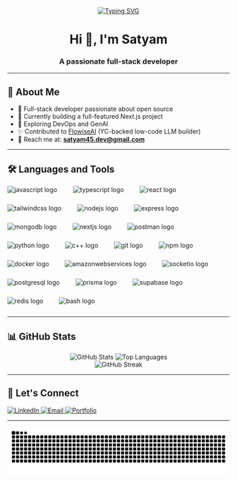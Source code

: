 <!-- 🏁 Custom Banner (You can replace this with your own banner from Canva, LottieFiles, or Haikei) -->
<p align="center">
  <a href="https://github.com/satyam-code45">
    <img src="https://readme-typing-svg.demolab.com?font=Fira+Code&pause=1000&center=true&vCenter=true&width=600&lines=Full-stack+developer+%7C+Open+source+enthusiast;Learning+DevOps+%E2%9A%99%EF%B8%8F+%7C+Web3+%F0%9F%94%97+%7C+GenAI+%F0%9F%A4%96" alt="Typing SVG" />
  </a>
</p>

<h1 align="center">Hi 👋, I'm Satyam</h1>
<h3 align="center">A passionate full-stack developer</h3>

---

## 🚀 About Me

- 🎯 Full-stack developer passionate about open source
- 🔭 Currently building a full-featured Next.js project
- 🌱 Exploring DevOps and GenAI
- ✨ Contributed to [FlowiseAI](https://github.com/FlowiseAI/Flowise/pull/4729) (YC-backed low-code LLM builder)
- 📧 Reach me at: **satyam45.dev@gmail.com**

---

## 🛠️ Languages and Tools

<div align="left" style="display: flex; flex-wrap: wrap; gap: 12px; align-items: center;">
  <img src="https://cdn.jsdelivr.net/gh/devicons/devicon/icons/javascript/javascript-original.svg" height="30" alt="javascript logo"  />
  <img width="12" />
  <img src="https://cdn.jsdelivr.net/gh/devicons/devicon/icons/typescript/typescript-original.svg" height="30" alt="typescript logo"  />
  <img width="12" />
  <img src="https://cdn.jsdelivr.net/gh/devicons/devicon/icons/react/react-original.svg" height="30" alt="react logo"  />
  <img width="12" />
  <img src="https://cdn.simpleicons.org/tailwindcss/06B6D4" height="30" alt="tailwindcss logo"  />
  <img width="12" />
  <img src="https://skillicons.dev/icons?i=nodejs" height="30" alt="nodejs logo"  />
  <img width="12" />
  <img src="https://skillicons.dev/icons?i=express" height="30" alt="express logo"  />
  <img width="12" />
  <img src="https://skillicons.dev/icons?i=mongodb" height="30" alt="mongodb logo"  />
  <img width="12" />
  <img src="https://cdn.jsdelivr.net/gh/devicons/devicon/icons/nextjs/nextjs-original.svg" height="30" alt="nextjs logo"  />
  <img width="12" />
  <img src="https://cdn.simpleicons.org/postman/FF6C37" height="30" alt="postman logo"  />
  <img width="12" />
<!--   <img src="https://cdn.jsdelivr.net/gh/devicons/devicon/icons/materialui/materialui-original.svg" height="30" alt="materialui logo"  /> -->
<!--   <img width="12" /> -->
<!--   <img src="https://cdn.jsdelivr.net/gh/devicons/devicon/icons/bootstrap/bootstrap-original.svg" height="30" alt="bootstrap logo"  /> -->
<!--   <img width="12" /> -->
  <img src="https://cdn.jsdelivr.net/gh/devicons/devicon/icons/python/python-original.svg" height="30" alt="python logo"  />
  <img width="12" />
  <img src="https://cdn.jsdelivr.net/gh/devicons/devicon/icons/cplusplus/cplusplus-original.svg" height="30" alt="c++ logo"  />
  <img width="12" />
  <img src="https://cdn.jsdelivr.net/gh/devicons/devicon/icons/git/git-original.svg" height="30" alt="git logo"  />
  <img width="12" />
  <img src="https://cdn.jsdelivr.net/gh/devicons/devicon/icons/npm/npm-original-wordmark.svg" height="30" alt="npm logo"  />
  <img width="12" />
<!--   <img src="https://cdn.jsdelivr.net/gh/devicons/devicon/icons/nginx/nginx-original.svg" height="30" alt="nginx logo"  /> -->
<!--   <img width="12" /> -->
<!--   <img src="https://cdn.jsdelivr.net/gh/devicons/devicon/icons/graphql/graphql-plain.svg" height="30" alt="graphql logo"  /> -->
<!--   <img width="12" /> -->
<!--   <img src="https://cdn.jsdelivr.net/gh/devicons/devicon/icons/redux/redux-original.svg" height="30" alt="redux logo"  />
  <img width="12" /> -->
<!--   <img src="https://cdn.simpleicons.org/appwrite/F02E65" height="30" alt="appwrite logo"  />
  <img width="12" /> -->
  <img src="https://cdn.simpleicons.org/docker/2496ED" height="30" alt="docker logo"  />
  <img width="12" />
<!--   <img src="https://cdn.jsdelivr.net/gh/devicons/devicon/icons/kubernetes/kubernetes-plain.svg" height="30" alt="kubernetes logo"  />
  <img width="12" /> -->
<!--   <img src="https://skillicons.dev/icons?i=solidity" height="30" alt="solidity logo"  /> -->
<!--   <img width="12" /> -->
  <img src="https://skillicons.dev/icons?i=aws" height="30" alt="amazonwebservices logo"  />
  <img width="12" />
  <img src="https://cdn.jsdelivr.net/gh/devicons/devicon/icons/socketio/socketio-original.svg" height="30" alt="socketio logo"  />
  <img width="12" />
  <img src="https://cdn.simpleicons.org/postgresql/4169E1" height="30" alt="postgresql logo"  />
  <img width="12" />
  <img src="https://cdn.simpleicons.org/prisma/2D3748" height="30" alt="prisma logo"  />
  <img width="12" />
  <img src="https://cdn.simpleicons.org/supabase/3ECF8E" height="30" alt="supabase logo"  />
  <img width="12" />
  <img src="https://cdn.jsdelivr.net/gh/devicons/devicon/icons/redis/redis-original.svg" height="30" alt="redis logo"  />
  <img width="12" />
  <img src="https://cdn.simpleicons.org/gnubash/4EAA25" height="30" alt="bash logo"  />
  <img width="12" />
  <!-- <img src="https://cdn.jsdelivr.net/gh/devicons/devicon/icons/go/go-original.svg" height="30" alt="go logo"  />
  <img width="12" /> -->
<!--   <img src="https://cdn.simpleicons.org/rust/000000" height="30" alt="rust logo"  />
  <img width="12" />
  <img src="https://skillicons.dev/icons?i=threejs" height="30" alt="threejs logo"  />
  <img width="12" /> -->
  <!-- <img src="https://cdn.simpleicons.org/rabbitmq/FF6600" height="30" alt="rabbitmq logo"  /> -->
</div>

---

## 📊 GitHub Stats

<div align="center">
  <img src="https://github-readme-stats.vercel.app/api?username=satyam-code45&show_icons=true&theme=radical" height="150" alt="GitHub Stats" />
  <img src="https://github-readme-stats.vercel.app/api/top-langs?username=satyam-code45&layout=compact&theme=radical" height="150" alt="Top Languages" />
</div>

<div align="center">
  <img src="https://streak-stats.demolab.com?user=satyam-code45&theme=radical&hide_border=true" alt="GitHub Streak" />
</div>

---

## 🤗 Let's Connect

<p align="left">
  <a href="https://www.linkedin.com/in/satyam-code45/" target="_blank">
    <img src="https://img.shields.io/static/v1?message=LinkedIn&logo=linkedin&label=&color=0077B5&logoColor=white&labelColor=&style=for-the-badge" height="35" alt="LinkedIn" />
  </a>
  <a href="mailto:satyam45.dev@gmail.com" target="_blank">
    <img src="https://img.shields.io/static/v1?message=Gmail&logo=gmail&label=&color=D14836&logoColor=white&labelColor=&style=for-the-badge" height="35" alt="Email" />
  </a>
  <a href="https://satyam-portfolio-self.vercel.app/" target="_blank">
    <img src="https://img.shields.io/static/v1?message=Portfolio&logo=vercel&label=&color=000000&logoColor=white&labelColor=&style=for-the-badge" height="35" alt="Portfolio" />
  </a>
</p>

---

<!-- Snake Contribution Graph -->
<div align="center">
<img src="https://github.com/satyam-code45/satyam-code45/raw/output/github-contribution-grid-snake-dark.svg" alt="snake" />

</div>
